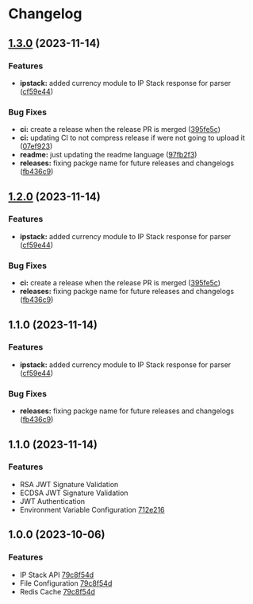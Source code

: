 # Changelog

## [1.3.0](https://github.com/levelsoftware/echoip/compare/v1.2.0...v1.3.0) (2023-11-14)


### Features

* **ipstack:** added currency module to IP Stack response for parser ([cf59e44](https://github.com/levelsoftware/echoip/commit/cf59e4401a4ad5419734ec7d91b1c7da09b2fa83))


### Bug Fixes

* **ci:** create a release when the release PR is merged ([395fe5c](https://github.com/levelsoftware/echoip/commit/395fe5ceeecf316998fd8dee67218d6852ddf008))
* **ci:** updating CI to not compress release if were not going to upload it ([07ef923](https://github.com/levelsoftware/echoip/commit/07ef923024649ffec3c3bb9b4c060ab98a157586))
* **readme:** just updating the readme language ([97fb2f3](https://github.com/levelsoftware/echoip/commit/97fb2f3ffd13aaae0728e0a8124c0c9757d4e79c))
* **releases:** fixing packge name for future releases and changelogs ([fb436c9](https://github.com/levelsoftware/echoip/commit/fb436c98e4b4b36c69689346a2c73e0f782f4ad0))

## [1.2.0](https://github.com/levelsoftware/echoip/compare/v1.1.0...v1.2.0) (2023-11-14)


### Features

* **ipstack:** added currency module to IP Stack response for parser ([cf59e44](https://github.com/levelsoftware/echoip/commit/cf59e4401a4ad5419734ec7d91b1c7da09b2fa83))


### Bug Fixes

* **ci:** create a release when the release PR is merged ([395fe5c](https://github.com/levelsoftware/echoip/commit/395fe5ceeecf316998fd8dee67218d6852ddf008))
* **releases:** fixing packge name for future releases and changelogs ([fb436c9](https://github.com/levelsoftware/echoip/commit/fb436c98e4b4b36c69689346a2c73e0f782f4ad0))

## 1.1.0 (2023-11-14)


### Features

* **ipstack:** added currency module to IP Stack response for parser ([cf59e44](https://github.com/levelsoftware/echoip/commit/cf59e4401a4ad5419734ec7d91b1c7da09b2fa83))


### Bug Fixes

* **releases:** fixing packge name for future releases and changelogs ([fb436c9](https://github.com/levelsoftware/echoip/commit/fb436c98e4b4b36c69689346a2c73e0f782f4ad0))

## 1.1.0 (2023-11-14)

### Features

- RSA JWT Signature Validation
- ECDSA JWT Signature Validation
- JWT Authentication
- Environment Variable Configuration [712e216](https://github.com/levelsoftware/echoip/commit/712e2166d51fdb85229f52caa380743245f31dfa)

## 1.0.0 (2023-10-06)

### Features

- IP Stack API [79c8f54d](https://github.com/levelsoftware/echoip/pull/6/commits/79c8f54d4459e69f151cdca917a60ce805b5066f)
- File Configuration [79c8f54d](https://github.com/levelsoftware/echoip/pull/6/commits/79c8f54d4459e69f151cdca917a60ce805b5066f)
- Redis Cache [79c8f54d](https://github.com/levelsoftware/echoip/pull/6/commits/79c8f54d4459e69f151cdca917a60ce805b5066f)
